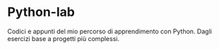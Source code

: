 # Python-lab
Codici e appunti del mio percorso di apprendimento con Python. Dagli esercizi base a progetti più complessi.
